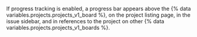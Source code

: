 If progress tracking is enabled, a progress bar appears above the {% data variables.projects.projects_v1_board %}, on the project listing page, in the issue sidebar, and in references to the project on other {% data variables.projects.projects_v1_boards %}.
